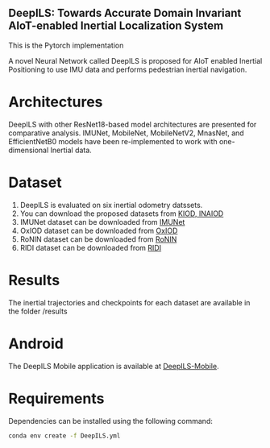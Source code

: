 ## DeepILS: Towards Accurate Domain Invariant AIoT-enabled Inertial Localization System

This is the Pytorch implementation

A novel Neural Network called DeepILS is proposed for AIoT enabled Inertial Positioning to use IMU data and performs pedestrian inertial navigation. 


# Architectures
DeepILS with other ResNet18-based model architectures are presented for comparative analysis. IMUNet, MobileNet, MobileNetV2, MnasNet, and EfficientNetB0 models have been re-implemented to work with one-dimensional Inertial data.

# Dataset
1. DeepILS is evaluated on six inertial odometry datssets.
2. You can download the proposed datasets from [KIOD, INAIOD](https://drive.google.com/file/d/1qtACj3BOiiOi0pgD0BrE8zD5OmH-Xi1A/view?usp=sharing)
3. IMUNet dataset can be downloaded from [IMUNet](https://www.dropbox.com/scl/fi/7o6qr0vexylxhec2u4xoi/IMUNet_dataset.zip?rlkey=h8u5374ow5djg2ybul74q2e5q&dl=0https://www.dropbox.com/scl/fi/7o6qr0vexylxhec2u4xoi/IMUNet_dataset.zip?rlkey=h8u5374ow5djg2ybul74q2e5q&dl=0)
4. OxIOD dataset can be downloaded from [OxIOD](https://drive.google.com/open?id=1UCHY3ENCybcBNyiC2wx1gQEWSLqzJag0)
5. RoNIN dataset can be downloaded from [RoNIN](https://ronin.cs.sfu.ca/#dataset)
6. RIDI dataset can be downloaded from [RIDI](https://www.kaggle.com/code/kmader/ridi-data-overview/data)

# Results
The inertial trajectories and checkpoints for each dataset are available in the folder /results

# Android
The DeepILS Mobile application is available at [DeepILS-Mobile](). 


# Requirements

Dependencies can be installed using the following command:
```bash
conda env create -f DeepILS.yml
```
